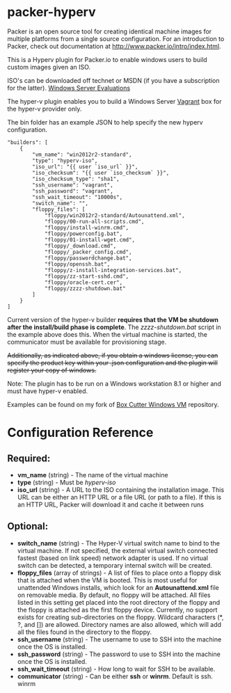 packer-hyperv
=============

Packer is an open source tool for creating identical machine images for multiple platforms from a single source configuration. For an introduction to Packer, check out documentation at http://www.packer.io/intro/index.html.

This is a Hyperv plugin for Packer.io to enable windows users to build custom images given an ISO.

ISO's can be downloaded off technet or MSDN (if you have a subscription for the latter).
[Windows Server Evaluations](http://www.microsoft.com/en-us/evalcenter/evaluate-windows-server-2012-r2)

The hyper-v plugin enables you to build a Windows Server [Vagrant](https://www.vagrantup.com/) box for the hyper-v provider only. 

The bin folder has an example JSON to help specify the new hyperv configuration.

    "builders": [
        {
            "vm_name": "win2012r2-standard",
            "type": "hyperv-iso",
            "iso_url": "{{ user `iso_url` }}",
            "iso_checksum": "{{ user `iso_checksum` }}",
            "iso_checksum_type": "sha1",
            "ssh_username": "vagrant",
            "ssh_password": "vagrant",
            "ssh_wait_timeout": "10000s",
            "switch_name": "",
            "floppy_files": [
                "floppy/win2012r2-standard/Autounattend.xml",
                "floppy/00-run-all-scripts.cmd",
                "floppy/install-winrm.cmd",
                "floppy/powerconfig.bat",
                "floppy/01-install-wget.cmd",
                "floppy/_download.cmd",
                "floppy/_packer_config.cmd",
                "floppy/passwordchange.bat",
                "floppy/openssh.bat",
                "floppy/z-install-integration-services.bat",
                "floppy/zz-start-sshd.cmd",
                "floppy/oracle-cert.cer",
                "floppy/zzzz-shutdown.bat"
            ]
        }
    ]

Current version of the hyper-v builder **requires that the VM be shutdown after the install/build phase is complete**.  The *zzzz-shutdown.bat* script in the example above does this.  When the virtual machine is started, the communicator must be available for provisioning stage. 

~~Additionally, as indicated above, if you obtain a windows license, you can specify the product key within your .json configuration and the plugin will register your copy of windows.~~

Note: The plugin has to be run on a Windows workstation 8.1 or higher and must have hyper-v enabled. 

Examples can be found on my fork of [Box Cutter Windows VM](https://github.com/pbolduc/windows-vm) repository.


# Configuration Reference

## Required:

* **vm_name** (string) - The name of the virtual machine
* **type** (string) - Must be *hyperv-iso*
* **iso_url** (string) - A URL to the ISO containing the installation image. This URL can be either an HTTP URL or a file URL (or path to a file). If this is an HTTP URL, Packer will download it and cache it between runs

## Optional:

* **switch_name** (string) - The Hyper-V virtual switch name to bind to the virtual machine.  If not specified, the external virtual switch connected fastest (based on link speed) network adapter is used. If no virtual switch can be detected, a temporary internal switch will be created.
* **floppy_files** (array of strings) - A list of files to place onto a floppy disk that is attached when the VM is booted. This is most useful for unattended Windows installs, which look for an **Autounattend.xml** file on removable media. By default, no floppy will be attached. All files listed in this setting get placed into the root directory of the floppy and the floppy is attached as the first floppy device. Currently, no support exists for creating sub-directories on the floppy. Wildcard characters (*, ?, and []) are allowed. Directory names are also allowed, which will add all the files found in the directory to the floppy.
* **ssh_username** (string) - The username to use to SSH into the machine once the OS is installed.
* **ssh_password** (string) - The password to use to SSH into the machine once the OS is installed.
* **ssh_wait_timeout** (string) - How long to wait for SSH to be available.
* **communicator** (string) - Can be either **ssh** or **winrm**.  Default is ssh.  winrm 